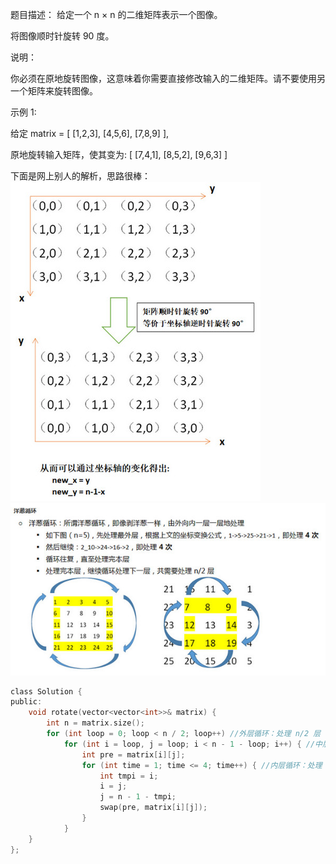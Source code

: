 题目描述：
给定一个 n × n 的二维矩阵表示一个图像。

将图像顺时针旋转 90 度。

说明：

你必须在原地旋转图像，这意味着你需要直接修改输入的二维矩阵。请不要使用另一个矩阵来旋转图像。

示例 1:

给定 matrix = 
[
  [1,2,3],
  [4,5,6],
  [7,8,9]
],

原地旋转输入矩阵，使其变为:
[
  [7,4,1],
  [8,5,2],
  [9,6,3]
]

下面是网上别人的解析，思路很棒：
![](https://raw.githubusercontent.com/TreeTse/TreeTse.github.io/master/ImgStorage/%E6%97%8B%E8%BD%AC%E5%9B%BE%E5%83%8F.jpg)
![](https://raw.githubusercontent.com/TreeTse/TreeTse.github.io/master/ImgStorage/%E6%97%8B%E8%BD%AC%E5%9B%BE%E5%83%8F2.jpg)



```C
class Solution {
public:
    void rotate(vector<vector<int>>& matrix) {
        int n = matrix.size(); 
        for (int loop = 0; loop < n / 2; loop++) //外层循环：处理 n/2 层 
            for (int i = loop, j = loop; i < n - 1 - loop; i++) { //中层循环：处理 n-1-loop次替换循环 
                int pre = matrix[i][j]; 
                for (int time = 1; time <= 4; time++) { //内层循环：处理 4 次替换过程 
                    int tmpi = i; 
                    i = j; 
                    j = n - 1 - tmpi; 
                    swap(pre, matrix[i][j]); 
                } 
            }
    }
};
```